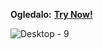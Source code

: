 **Ogledalo:** [**Try Now!**](https://stihilus.github.io/Ogledalo/)

![Desktop - 9](https://user-images.githubusercontent.com/20823082/69889262-32166180-12f0-11ea-845d-e65f06a03c9f.jpg)
